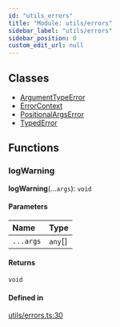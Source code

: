```yaml
---
id: "utils_errors"
title: "Module: utils/errors"
sidebar_label: "utils/errors"
sidebar_position: 0
custom_edit_url: null
---
```


## Classes

- [ArgumentTypeError](../classes/utils_errors.ArgumentTypeError.md)
- [ErrorContext](../classes/utils_errors.ErrorContext.md)
- [PositionalArgsError](../classes/utils_errors.PositionalArgsError.md)
- [TypedError](../classes/utils_errors.TypedError.md)

## Functions

### logWarning

**logWarning**(...`args`): `void`

#### Parameters

| Name | Type |
| :------ | :------ |
| `...args` | `any`[] |

#### Returns

`void`

#### Defined in

[utils/errors.ts:30](https://github.com/maxhr/near--near-api-js/blob/d8efa7d5/packages/near-api-js/src/utils/errors.ts#L30)
